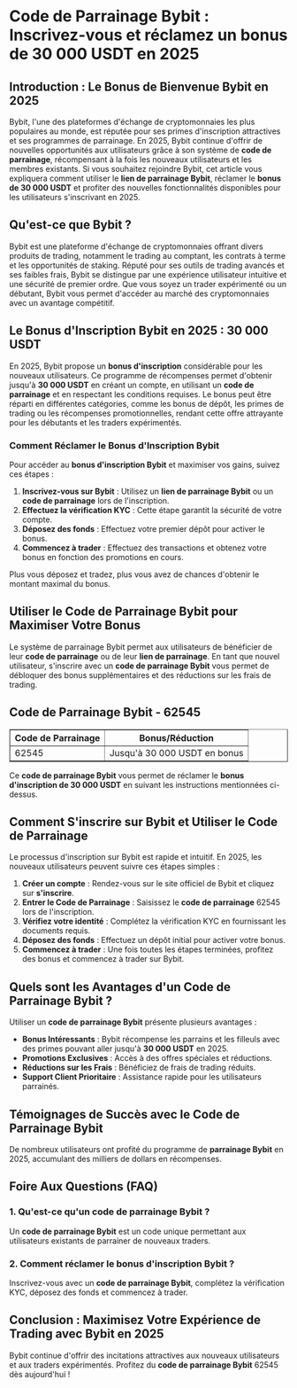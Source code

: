 <h1>Code de Parrainage Bybit : Inscrivez-vous et réclamez un bonus de 30 000 USDT en 2025</h1>
</header>

<section>
<h2>Introduction : Le Bonus de Bienvenue Bybit en 2025</h2>
<p>Bybit, l'une des plateformes d'échange de cryptomonnaies les plus populaires au monde, est réputée pour ses primes d'inscription attractives et ses programmes de parrainage. En 2025, Bybit continue d'offrir de nouvelles opportunités aux utilisateurs grâce à son système de <strong>code de parrainage</strong>, récompensant à la fois les nouveaux utilisateurs et les membres existants. Si vous souhaitez rejoindre Bybit, cet article vous expliquera comment utiliser le <strong>lien de parrainage Bybit</strong>, réclamer le <strong>bonus de 30 000 USDT</strong> et profiter des nouvelles fonctionnalités disponibles pour les utilisateurs s'inscrivant en 2025.</p>
</section>

<section>
<h2>Qu'est-ce que Bybit ?</h2>
<p>Bybit est une plateforme d'échange de cryptomonnaies offrant divers produits de trading, notamment le trading au comptant, les contrats à terme et les opportunités de staking. Réputé pour ses outils de trading avancés et ses faibles frais, Bybit se distingue par une expérience utilisateur intuitive et une sécurité de premier ordre. Que vous soyez un trader expérimenté ou un débutant, Bybit vous permet d'accéder au marché des cryptomonnaies avec un avantage compétitif.</p>
</section>

<section>
  <h2>Le Bonus d'Inscription Bybit en 2025 : 30 000 USDT</h2>
  <p>En 2025, Bybit propose un <strong>bonus d'inscription</strong> considérable pour les nouveaux utilisateurs. Ce programme de récompenses permet d'obtenir jusqu'à <strong>30 000 USDT</strong> en créant un compte, en utilisant un <strong>code de parrainage</strong> et en respectant les conditions requises. Le bonus peut être réparti en différentes catégories, comme les bonus de dépôt, les primes de trading ou les récompenses promotionnelles, rendant cette offre attrayante pour les débutants et les traders expérimentés.</p>

  <h3>Comment Réclamer le Bonus d'Inscription Bybit</h3>
  <p>Pour accéder au <strong>bonus d'inscription Bybit</strong> et maximiser vos gains, suivez ces étapes :</p>
        <ol>
            <li><strong>Inscrivez-vous sur Bybit</strong> : Utilisez un <strong>lien de parrainage Bybit</strong> ou un <strong>code de parrainage</strong> lors de l'inscription.</li>
            <li><strong>Effectuez la vérification KYC</strong> : Cette étape garantit la sécurité de votre compte.</li>
            <li><strong>Déposez des fonds</strong> : Effectuez votre premier dépôt pour activer le bonus.</li>
            <li><strong>Commencez à trader</strong> : Effectuez des transactions et obtenez votre bonus en fonction des promotions en cours.</li>
        </ol>
  <p>Plus vous déposez et tradez, plus vous avez de chances d'obtenir le montant maximal du bonus.</p>
</section>

<section>
    <h2>Utiliser le Code de Parrainage Bybit pour Maximiser Votre Bonus</h2>
    <p>Le système de parrainage Bybit permet aux utilisateurs de bénéficier de leur <strong>code de parrainage</strong> ou de leur <strong>lien de parrainage</strong>. En tant que nouvel utilisateur, s'inscrire avec un <strong>code de parrainage Bybit</strong> vous permet de débloquer des bonus supplémentaires et des réductions sur les frais de trading.</p>
</section>

<section>
  <h2>Code de Parrainage Bybit - 62545</h2>
  <table border="1">
            <tr>
                <th>Code de Parrainage</th>
                <th>Bonus/Réduction</th>
            </tr>
            <tr>
                <td>62545</td>
                <td>Jusqu'à 30 000 USDT en bonus</td>
            </tr>
        </table>
  <p>Ce <strong>code de parrainage Bybit</strong> vous permet de réclamer le <strong>bonus d'inscription de 30 000 USDT</strong> en suivant les instructions mentionnées ci-dessus.</p>
</section>

<section>
<h2>Comment S'inscrire sur Bybit et Utiliser le Code de Parrainage</h2>
<p>Le processus d'inscription sur Bybit est rapide et intuitif. En 2025, les nouveaux utilisateurs peuvent suivre ces étapes simples :</p>
        <ol>
            <li><strong>Créer un compte</strong> : Rendez-vous sur le site officiel de Bybit et cliquez sur <strong>s'inscrire</strong>.</li>
            <li><strong>Entrer le Code de Parrainage</strong> : Saisissez le <strong>code de parrainage</strong> 62545 lors de l'inscription.</li>
            <li><strong>Vérifiez votre identité</strong> : Complétez la vérification KYC en fournissant les documents requis.</li>
            <li><strong>Déposez des fonds</strong> : Effectuez un dépôt initial pour activer votre bonus.</li>
            <li><strong>Commencez à trader</strong> : Une fois toutes les étapes terminées, profitez des bonus et commencez à trader sur Bybit.</li>
        </ol>
</section>

<section>
  <h2>Quels sont les Avantages d'un Code de Parrainage Bybit ?</h2>
  <p>Utiliser un <strong>code de parrainage Bybit</strong> présente plusieurs avantages :</p>
        <ul>
            <li><strong>Bonus Intéressants</strong> : Bybit récompense les parrains et les filleuls avec des primes pouvant aller jusqu'à <strong>30 000 USDT</strong> en 2025.</li>
            <li><strong>Promotions Exclusives</strong> : Accès à des offres spéciales et réductions.</li>
            <li><strong>Réductions sur les Frais</strong> : Bénéficiez de frais de trading réduits.</li>
            <li><strong>Support Client Prioritaire</strong> : Assistance rapide pour les utilisateurs parrainés.</li>
        </ul>
  </section>

<section>
  <h2>Témoignages de Succès avec le Code de Parrainage Bybit</h2>
  <p>De nombreux utilisateurs ont profité du programme de <strong>parrainage Bybit</strong> en 2025, accumulant des milliers de dollars en récompenses.</p>
</section>

<section>
  <h2>Foire Aux Questions (FAQ)</h2>
  <h3>1. Qu'est-ce qu'un code de parrainage Bybit ?</h3>
  <p>Un <strong>code de parrainage Bybit</strong> est un code unique permettant aux utilisateurs existants de parrainer de nouveaux traders.</p>

  <h3>2. Comment réclamer le bonus d'inscription Bybit ?</h3>
  <p>Inscrivez-vous avec un <strong>code de parrainage Bybit</strong>, complétez la vérification KYC, déposez des fonds et commencez à trader.</p>
</section>

<section>
<h2>Conclusion : Maximisez Votre Expérience de Trading avec Bybit en 2025</h2>
<p>Bybit continue d'offrir des incitations attractives aux nouveaux utilisateurs et aux traders expérimentés. Profitez du <strong>code de parrainage Bybit</strong> 62545 dès aujourd'hui !</p>
</section>
</body>
</html>
